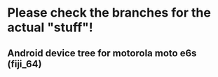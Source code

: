 # Please check the branches for the actual "stuff"!
## Android device tree for motorola moto e6s (fiji_64)
